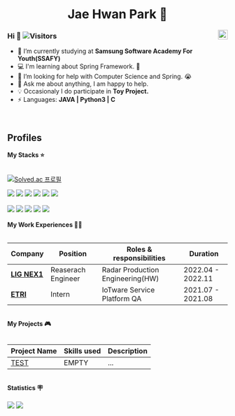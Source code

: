 <div align='center'><h1>Jae Hwan Park 🙂</h1></div>
<div align="center">
<a href="https://www.linkedin.com/in/gogogosing" target="_blank" rel="nofollow"><img align="right" alt="Keshav's Linkdein" width="22px" src="https://img.icons8.com/color/48/000000/linkedin-2--v2.png" /></a>
</div>

### Hi  👋  ![Visitors](https://api.visitorbadge.io/api/visitors?path=https%3A%2F%2Fgithub.com%2FEstablers&label=Visitors&countColor=%23263759&style=flat)
- 💙 I’m currently studying at  **Samsung Software Academy For Youth(SSAFY)** 
- 💻 I'm learning about Spring Framework. 🥬
- 🤔 I’m looking for help with Computer Science and Spring. 😭
- 💬 Ask me about anything, I am happy to help.
- 💡 Occasionaly I do participate in **Toy Project.**
- ⚡ Languages: **JAVA | Python3 | C** 

<br />

## Profiles
<summary><b> My Stacks ⭐</b></summary> 
<br>

[![Solved.ac
프로필](http://mazassumnida.wtf/api/mini/generate_badge?boj=establers)](https://solved.ac/establers)
<br>
<div>
<img src="https://img.shields.io/badge/C-A8B9CC?style=flat&logo=C&logoColor=white"/>
<img src="https://img.shields.io/badge/Python-3776AB?style=flat&logo=Python&logoColor=white"/> 
<img src="https://img.shields.io/badge/Spring-6DB33F?style=flat&logo=Spring&logoColor=white"/> 
<img src="https://img.shields.io/badge/Spring Boot-6DB33F?style=flat&logo=SpringBoot&logoColor=white"/> 
<img src="https://img.shields.io/badge/Java-007396?style=flat&logo=Java&logoColor=white"/>
<img src="https://img.shields.io/badge/MySQL-4479A1?style=flat&logo=MySQL&logoColor=white"/>
</div>
<br>
<div>
<img src="https://img.shields.io/badge/Arduino-00979D?style=flat&logo=Arduino&logoColor=white"/>
<img src="https://img.shields.io/badge/Raspberry Pi-A22846?style=flat&logo=raspberrypi&logoColor=white"/> 
<img src="https://img.shields.io/badge/STMicroelectronics-03234B?style=flat&logo=STMicroelectronics&logoColor=white"/>
<img src="https://img.shields.io/badge/Electronic Circuit-000000?style=flat&logo=..&logoColor=white"/>
<img src="https://img.shields.io/badge/ROS-22314E?style=flat&logo=ROS&logoColor=white"/> 
</div>
<br>
<!-- start work experience section -->
<summary><b> My Work Experiences 👨‍💼 </b></summary>
<br>
<table>
  <thead>
    <tr>
      <th>Company</th>
      <th>Position</th>
      <th>Roles & responsibilities</th>
      <th>Duration</th>
    </tr>
  </thead>
  <tbody>
     <tr>
      <td><b><a href="https://www.lignex1.com/">LIG NEX1</a> </b></td>
      <td>Reaserach Engineer</td>
      <td>Radar Production Engineering(HW)</td>
      <td>2022.04 - 2022.11</td>
    </tr>
    <tr>
      <td><b><a href="https://www.etri.re.kr/intro.html">ETRI</a> </b></td>
      <td>Intern</td>
      <td>IoTware Service Platform QA</td>
      <td>2021.07 - 2021.08</td>
    </tr>
  </tbody>
</table>
<!-- end work experience section -->

<!-- start work project section -->
<br>
<summary><b> My Projects 🎮</b></summary>
<br>

<table>
  <thead>
    <tr>
      <th>Project Name</th>
      <th>Skills used</th>
      <th>Description</th>
    </tr>
  </thead>
  <tbody>
    <tr>
      <td><a href='www.naver.com'>TEST</a></td>
      <td>EMPTY</td>
      <td>...</td>
    </tr>
  </tbody>
</table>

<!-- end work project section -->
<br>
<!-- start statics fun section -->

<summary><b> Statistics 🪧</b></summary>
<br>
<div>
<img src='https://github-readme-stats.vercel.app/api?username=establers&show_icons=true&theme=transparent&line_height=20' />
<img src='https://github-readme-stats.vercel.app/api/top-langs/?username=establers&hide_langs_below=5&layout=compact' />
</div>


